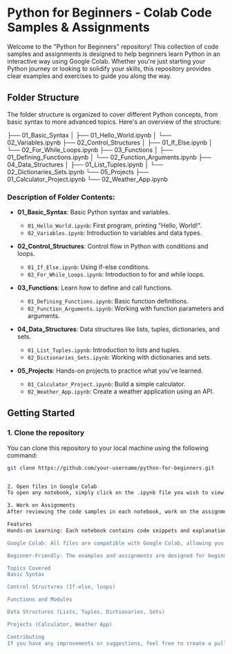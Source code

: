 # Python for Beginners - Colab Code Samples & Assignments

Welcome to the "Python for Beginners" repository! This collection of code samples and assignments is designed to help beginners learn Python in an interactive way using Google Colab. Whether you're just starting your Python journey or looking to solidify your skills, this repository provides clear examples and exercises to guide you along the way.

## Folder Structure

The folder structure is organized to cover different Python concepts, from basic syntax to more advanced topics. Here's an overview of the structure:

├── 01_Basic_Syntax
│ ├── 01_Hello_World.ipynb
│ └── 02_Variables.ipynb
├── 02_Control_Structures
│ ├── 01_If_Else.ipynb
│ └── 02_For_While_Loops.ipynb
├── 03_Functions
│ ├── 01_Defining_Functions.ipynb
│ └── 02_Function_Arguments.ipynb
├── 04_Data_Structures
│ ├── 01_List_Tuples.ipynb
│ └── 02_Dictionaries_Sets.ipynb
└── 05_Projects
├── 01_Calculator_Project.ipynb
└── 02_Weather_App.ipynb



### Description of Folder Contents:

- **01_Basic_Syntax**: Basic Python syntax and variables.
    - `01_Hello_World.ipynb`: First program, printing "Hello, World!".
    - `02_Variables.ipynb`: Introduction to variables and data types.

- **02_Control_Structures**: Control flow in Python with conditions and loops.
    - `01_If_Else.ipynb`: Using if-else conditions.
    - `02_For_While_Loops.ipynb`: Introduction to for and while loops.

- **03_Functions**: Learn how to define and call functions.
    - `01_Defining_Functions.ipynb`: Basic function definitions.
    - `02_Function_Arguments.ipynb`: Working with function parameters and arguments.

- **04_Data_Structures**: Data structures like lists, tuples, dictionaries, and sets.
    - `01_List_Tuples.ipynb`: Introduction to lists and tuples.
    - `02_Dictionaries_Sets.ipynb`: Working with dictionaries and sets.

- **05_Projects**: Hands-on projects to practice what you've learned.
    - `01_Calculator_Project.ipynb`: Build a simple calculator.
    - `02_Weather_App.ipynb`: Create a weather application using an API.

## Getting Started

### 1. Clone the repository

You can clone this repository to your local machine using the following command:

```bash
git clone https://github.com/your-username/python-for-beginners.git


2. Open files in Google Colab
To open any notebook, simply click on the .ipynb file you wish to view. You can open it directly in Google Colab by clicking on "Open in Colab" at the top of the notebook.

3. Work on Assignments
After reviewing the code samples in each notebook, work on the assignments provided in the respective files. You will find tasks to help solidify your understanding of Python concepts.

Features
Hands-on Learning: Each notebook contains code snippets and explanations, along with assignments to practice what you've learned.

Google Colab: All files are compatible with Google Colab, allowing you to run code directly in the browser.

Beginner-Friendly: The examples and assignments are designed for beginners, with clear instructions and step-by-step explanations.

Topics Covered
Basic Syntax

Control Structures (If-else, loops)

Functions and Modules

Data Structures (Lists, Tuples, Dictionaries, Sets)

Projects (Calculator, Weather App)

Contributing
If you have any improvements or suggestions, feel free to create a pull request! This repository is open for contributions.


